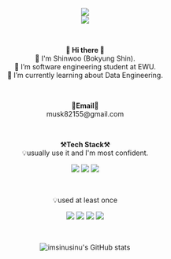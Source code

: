 <p align = "center">
  <img src="https://capsule-render.vercel.app/api?type=waving&color=gradient&height=300&section=header&text=Shinwoo&fontSize=70" /><br>
  <a href="https://velog.io/@takeon/posts" target="_blank"><img src = "https://img.shields.io/badge/Velog-20C997?logo=velog&logoColor=white"></a>
</p><br>


<p align="center">
  <Strong>👋 Hi there 👋</Strong><br>
  🧦 I'm Shinwoo (Bokyung Shin).<br>
  🔭 I’m software engineering student at EWU.<br>
  🌱 I’m currently learning about Data Engineering.
</p><br>


<p align="center">
  <Strong>📧Email📧</Strong><br>
  musk82155@gmail.com<br>
</p><br>


<p align="center">
    <Strong>⚒️Tech Stack⚒️</Strong><br>
    💡usually use it and I'm most confident.
</p>
<p align="center" display="inline-block">
  <img src="https://img.shields.io/badge/Python-3776AB?style=for-the-badge&logo=Python&logoColor=white">
  <img src="https://img.shields.io/badge/Java-ED8B00?style=for-the-badge&logo=openjdk&logoColor=white">
  <img src="https://img.shields.io/badge/MySQL-00000F?style=for-the-badge&logo=mysql&logoColor=white">
</p><br>


<p align="center">
    💡used at least once
</p>
<p align="center" display="inline-block">
  <img src="https://img.shields.io/badge/AWS-232F3E?style=for-the-badge&logo=Amazon AWS&logoColor=white">
  <img src="https://img.shields.io/badge/html-E34F26?style=for-the-badge&logo=html5&logoColor=white">
  <img src="https://img.shields.io/badge/Node.js-339933?style=for-the-badge&logo=Node.js&logoColor=black">
  <img src="https://img.shields.io/badge/C-A8B9CC?style=for-the-badge&logo=C&logoColor=white">
</p><br>

<div align="center">
  
  ![imsinusinu's GitHub stats](https://github-readme-stats.vercel.app/api?username=imsinusinu)
</div>
